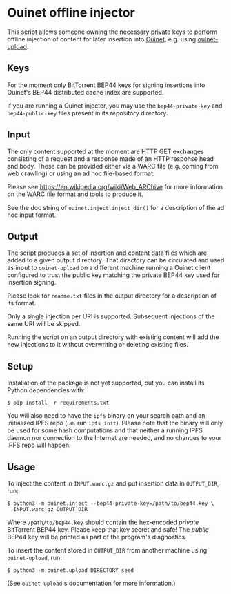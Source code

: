 # Ouinet offline injector

This script allows someone owning the necessary private keys to perform
offline injection of content for later insertion into
[Ouinet](https://github.com/equalitie/ouinet), e.g. using
[ouinet-upload](https://github.com/equalitie/ouinet-upload).

## Keys

For the moment only BitTorrent BEP44 keys for signing insertions into Ouinet's
BEP44 distributed cache index are supported.

If you are running a Ouinet injector, you may use the ``bep44-private-key``
and ``bep44-public-key`` files present in its repository directory.

## Input

The only content supported at the moment are HTTP GET exchanges consisting of
a request and a response made of an HTTP response head and body.  These can be
provided either via a WARC file (e.g. coming from web crawling) or using an ad
hoc file-based format.

Please see <https://en.wikipedia.org/wiki/Web_ARChive> for more information on
the WARC file format and tools to produce it.

See the doc string of `ouinet.inject.inject_dir()` for a description of the ad
hoc input format.

## Output

The script produces a set of insertion and content data files which are added
to a given output directory.  That directory can be circulated and used as
input to ``ouinet-upload`` on a different machine running a Ouinet client
configured to trust the public key matching the private BEP44 key used for
insertion signing.

Please look for ``readme.txt`` files in the output directory for a description
of its format.

Only a single injection per URI is supported.  Subsequent injections of the
same URI will be skipped.

Running the script on an output directory with existing content will add the
new injections to it without overwriting or deleting existing files.

## Setup

Installation of the package is not yet supported, but you can install its
Python dependencies with:

    $ pip install -r requirements.txt

You will also need to have the ``ipfs`` binary on your search path and an
initialized IPFS repo (i.e. run ``ipfs init``).  Please note that the binary
will only be used for some hash computations and that neither a running IPFS
daemon nor connection to the Internet are needed, and no changes to your IPFS
repo will happen.

## Usage

To inject the content in ``INPUT.warc.gz`` and put insertion data in
``OUTPUT_DIR``, run:

    $ python3 -m ouinet.inject --bep44-private-key=/path/to/bep44.key \
      INPUT.warc.gz OUTPUT_DIR

Where ``/path/to/bep44.key`` should contain the hex-encoded *private*
BitTorrent BEP44 key.  Please keep that key secret and safe!  The *public*
BEP44 key will be printed as part of the program's diagnostics.

To insert the content stored in `OUTPUT_DIR` from another machine using
``ouinet-upload``, run:

    $ python3 -m ouinet.upload DIRECTORY seed

(See ``ouinet-upload``'s documentation for more information.)

